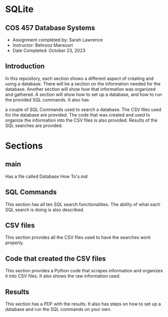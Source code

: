 # SQLite

## COS 457 Database Systems
- Assignment completed by: Sarah Lawrence
- Instructor: Behrooz Mansouri
- Date Completed: October 23, 2023

## Introduction
In this repository, each section shows a different aspect of creating and using a database. There will be a section on the information needed for the database. Another section will show how that information was organized and gathered. A section will  show 
how to set up a database, and how to run the provided SQL commands. It also has 

a couple of SQL Commands used to search a database. The CSV files used for the database are provided. The code that was created and used to organize the information into the CSV files is also provided. Results of the SQL searches are provided. 

# Sections
## main
Has a file called Database How To's.md
## SQL Commands
This section has all ten SQL search functionalities. The ability of what each SQL search is doing is also described. 
## CSV files
This section provides all the CSV files used to have the searches work properly.
## Code that created the CSV files
This section provides a Python code that scrapes information and organizes it into CSV files. It also shows the raw information used. 
## Results
This section has a PDF with the results. It also has steps on how to set up a database and run the SQL commands on your own. 

